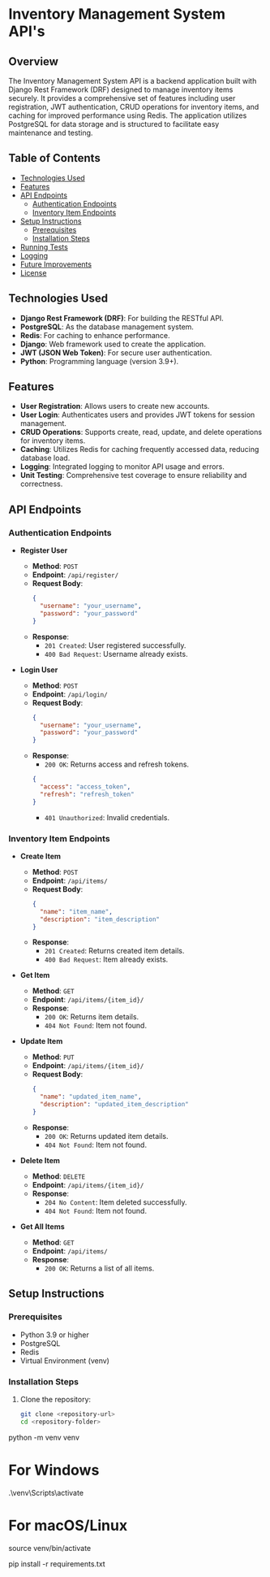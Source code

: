 # Inventory Management System API's

## Overview
The Inventory Management System API is a backend application built with Django Rest Framework (DRF) designed to manage inventory items securely. It provides a comprehensive set of features including user registration, JWT authentication, CRUD operations for inventory items, and caching for improved performance using Redis. The application utilizes PostgreSQL for data storage and is structured to facilitate easy maintenance and testing.

## Table of Contents
- [Technologies Used](#technologies-used)
- [Features](#features)
- [API Endpoints](#api-endpoints)
  - [Authentication Endpoints](#authentication-endpoints)
  - [Inventory Item Endpoints](#inventory-item-endpoints)
- [Setup Instructions](#setup-instructions)
  - [Prerequisites](#prerequisites)
  - [Installation Steps](#installation-steps)
- [Running Tests](#running-tests)
- [Logging](#logging)
- [Future Improvements](#future-improvements)
- [License](#license)

## Technologies Used
- **Django Rest Framework (DRF)**: For building the RESTful API.
- **PostgreSQL**: As the database management system.
- **Redis**: For caching to enhance performance.
- **Django**: Web framework used to create the application.
- **JWT (JSON Web Token)**: For secure user authentication.
- **Python**: Programming language (version 3.9+).

## Features
- **User Registration**: Allows users to create new accounts.
- **User Login**: Authenticates users and provides JWT tokens for session management.
- **CRUD Operations**: Supports create, read, update, and delete operations for inventory items.
- **Caching**: Utilizes Redis for caching frequently accessed data, reducing database load.
- **Logging**: Integrated logging to monitor API usage and errors.
- **Unit Testing**: Comprehensive test coverage to ensure reliability and correctness.

## API Endpoints

### Authentication Endpoints
- **Register User**
  - **Method**: `POST`
  - **Endpoint**: `/api/register/`
  - **Request Body**: 
    ```json
    {
      "username": "your_username",
      "password": "your_password"
    }
    ```
  - **Response**:
    - `201 Created`: User registered successfully.
    - `400 Bad Request`: Username already exists.

- **Login User**
  - **Method**: `POST`
  - **Endpoint**: `/api/login/`
  - **Request Body**: 
    ```json
    {
      "username": "your_username",
      "password": "your_password"
    }
    ```
  - **Response**:
    - `200 OK`: Returns access and refresh tokens.
    ```json
    {
      "access": "access_token",
      "refresh": "refresh_token"
    }
    ```
    - `401 Unauthorized`: Invalid credentials.

### Inventory Item Endpoints
- **Create Item**
  - **Method**: `POST`
  - **Endpoint**: `/api/items/`
  - **Request Body**: 
    ```json
    {
      "name": "item_name",
      "description": "item_description"
    }
    ```
  - **Response**:
    - `201 Created`: Returns created item details.
    - `400 Bad Request`: Item already exists.

- **Get Item**
  - **Method**: `GET`
  - **Endpoint**: `/api/items/{item_id}/`
  - **Response**:
    - `200 OK`: Returns item details.
    - `404 Not Found`: Item not found.

- **Update Item**
  - **Method**: `PUT`
  - **Endpoint**: `/api/items/{item_id}/`
  - **Request Body**: 
    ```json
    {
      "name": "updated_item_name",
      "description": "updated_item_description"
    }
    ```
  - **Response**:
    - `200 OK`: Returns updated item details.
    - `404 Not Found`: Item not found.

- **Delete Item**
  - **Method**: `DELETE`
  - **Endpoint**: `/api/items/{item_id}/`
  - **Response**:
    - `204 No Content`: Item deleted successfully.
    - `404 Not Found`: Item not found.

- **Get All Items**
  - **Method**: `GET`
  - **Endpoint**: `/api/items/`
  - **Response**:
    - `200 OK`: Returns a list of all items.

## Setup Instructions

### Prerequisites
- Python 3.9 or higher
- PostgreSQL
- Redis
- Virtual Environment (venv)

### Installation Steps
1. Clone the repository:
   ```bash
   git clone <repository-url>
   cd <repository-folder>
python -m venv venv
# For Windows
.\venv\Scripts\activate
# For macOS/Linux
source venv/bin/activate

pip install -r requirements.txt

